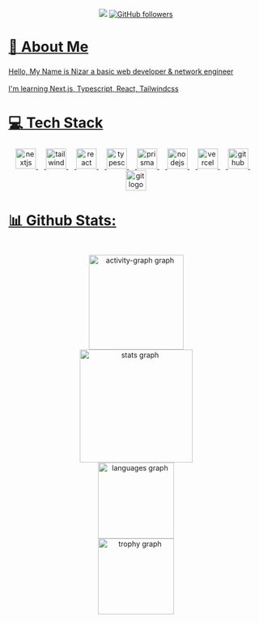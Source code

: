 <br clear="both">

<div align="center">
  <img src="https://visitor-badge.laobi.icu/badge?page_id=nd0p.nd0p&right_color=green&left_text=Profiles%20views"  />
  <a href="https://github.com/nd0p?tab=followers">
    <img alt="GitHub followers" src="https://img.shields.io/github/followers/nd0p?color=green&logo=github">
</div>

###

<h1 align="left">💫  About Me</h1>

###

<p align="left">Hello, My Name is Nizar a basic web developer & network engineer<br><br>I'm learning Next.js, Typescript, React, Tailwindcss</p>

###

<h1 align="left">💻 Tech Stack</h1>

###

<div align="center">
  <img src="https://cdn.jsdelivr.net/gh/devicons/devicon/icons/nextjs/nextjs-original.svg" height="40" alt="nextjs logo"  />
  <img width="12" />
  <img src="https://cdn.simpleicons.org/tailwindcss/06B6D4" height="40" alt="tailwindcss logo"  />
  <img width="12" />
  <img src="https://cdn.jsdelivr.net/gh/devicons/devicon/icons/react/react-original.svg" height="40" alt="react logo"  />
  <img width="12" />
  <img src="https://cdn.jsdelivr.net/gh/devicons/devicon/icons/typescript/typescript-original.svg" height="40" alt="typescript logo"  />
  <img width="12" />
  <img src="https://skillicons.dev/icons?i=prisma" height="40" alt="prisma logo"  />
  <img width="12" />
  <img src="https://skillicons.dev/icons?i=nodejs" height="40" alt="nodejs logo"  />
  <img width="12" />
  <img src="https://skillicons.dev/icons?i=vercel" height="40" alt="vercel logo"  />
  <img width="12" />
  <img src="https://skillicons.dev/icons?i=github" height="40" alt="github logo"  />
  <img width="12" />
  <img src="https://cdn.jsdelivr.net/gh/devicons/devicon/icons/git/git-original.svg" height="40" alt="git logo"  />
</div>

###

<h1 align="left">📊   Github Stats:</h1>

###

<br clear="both">

<div align="center">
  <img src="https://github-readme-activity-graph.vercel.app/graph?username=nd0p&custom_title=Contribution%20Graph&theme=tokyo-night&area=true&hide_border=true&hide_title=false" height="187" alt="activity-graph graph" /> <br>
  <img src="https://github-readme-stats.vercel.app/api?username=nd0p&hide_title=false&hide_rank=false&show_icons=true&include_all_commits=true&count_private=true&disable_animations=false&theme=tokyonight&locale=en&hide_border=false&order=1&custom_title=My%20Github%20Stats" height="223" alt="stats graph" /> <br>
  <img src="https://github-readme-stats.vercel.app/api/top-langs?username=nd0p&locale=en&hide_title=false&layout=compact&card_width=320&langs_count=5&theme=tokyonight&hide_border=false&order=2" height="150" alt="languages graph" /> <br>
  <img src="https://github-profile-trophy.vercel.app?username=nd0p&theme=tokyonight&column=8&row=100&no-frame=true&no-bg=false&margin-w=6" height="150" alt="trophy graph"  />
</div>

###
